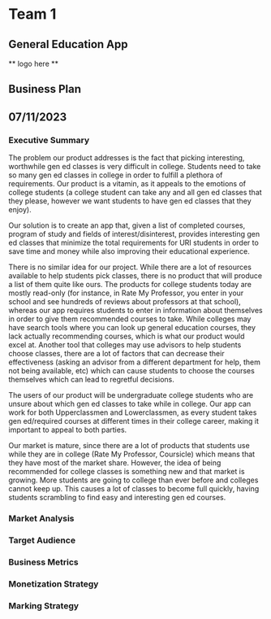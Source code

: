 # Team 1
## General Education App
** logo here **
## Business Plan
## 07/11/2023

### Executive Summary
The problem our product addresses is the fact that picking interesting, worthwhile gen ed classes is very difficult in college. Students need to take so many gen ed classes in college in order to fulfill a plethora of requirements. Our product is a vitamin, as it appeals to the emotions of college students (a college student can take any and all gen ed classes that they please, however we want students to have gen ed classes that they enjoy).  

Our solution is to create an app that, given a list of completed courses, program of study and fields of interest/disinterest, provides interesting gen ed classes that minimize the total requirements for URI students in order to save time and money while also improving their educational experience.  

There is no similar idea for our project. While there are a lot of resources available to help students pick classes, there is no product that will produce a list of them quite like ours. The products for college students today are mostly read-only (for instance, in Rate My Professor, you enter in your school and see hundreds of reviews about professors at that school), whereas our app requires students to enter in information about themselves in order to give them recommended courses to take. While colleges may have search tools where you can look up general education courses, they lack actually recommending courses, which is what our product would excel at. Another tool that colleges may use advisors to help students choose classes, there are a lot of factors that can decrease their effectiveness (asking an advisor from a different department for help, them not being available, etc) which can cause students to choose the courses themselves which can lead to regretful decisions.  

The users of our product will be undergraduate college students who are unsure about which gen ed classes to take while in college. Our app can work for both Upperclassmen and Lowerclassmen, as every student takes gen ed/required courses at different times in their college career, making it important to appeal to both parties.  

Our market is mature, since there are a lot of products that students use while they are in college (Rate My Professor, Coursicle) which means that they have most of the market share. However, the idea of being recommended for college classes is something new and that market is growing. More students are going to college than ever before and colleges cannot keep up. This causes a lot of classes to become full quickly, having students scrambling to find easy and interesting gen ed courses.  

### Market Analysis

### Target Audience

### Business Metrics

### Monetization Strategy

### Marking Strategy
